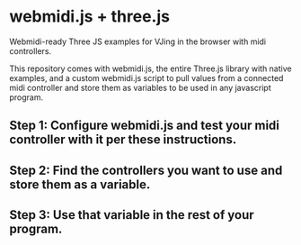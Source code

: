 # webmidi.js + three.js
Webmidi-ready Three JS examples for VJing in the browser with midi controllers.

This repository comes with webmidi.js, the entire Three.js library with native examples, and a custom webmidi.js script to pull values from a connected midi controller and store them as variables to be used in any javascript program. 

## Step 1: Configure webmidi.js and test your midi controller with it per these instructions.

## Step 2: Find the controllers you want to use and store them as a variable.

## Step 3: Use that variable in the rest of your program.


